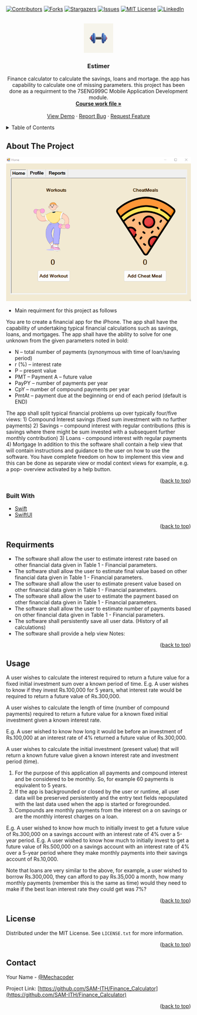 <div id="top"></div>

[![Contributors][contributors-shield]][contributors-url]
[![Forks][forks-shield]][forks-url]
[![Stargazers][stars-shield]][stars-url]
[![Issues][issues-shield]][issues-url]
[![MIT License][license-shield]][license-url]
[![LinkedIn][linkedin-shield]][linkedin-url]



<!-- PROJECT LOGO -->
<br />
<div align="center">
  <a href="https://github.com/SAM-ITH/Finance_Calculator">
    <img src="images/logo.png" alt="Logo" width="80" height="80">
  </a>

<h3 align="center">Estimer</h3>

  <p align="center">
    Finance calculator to calculate the savings, loans and mortage. the app has capability to calculate one of missing parameters. this project has been done as a requirment to the 7SENG999C Mobile Application Development module.
    <br />
    <a href="https://github.com/SAM-ITH/Finance_Calculator"><strong>Course work file »</strong></a>
    <br />
    <br />
    <a href="https://github.com/SAM-ITH/Finance_Calculator">View Demo</a>
    ·
    <a href="https://github.com/SAM-ITH/Finance_Calculator/issues">Report Bug</a>
    ·
    <a href="https://github.com/SAM-ITH/Finance_Calculator/issues">Request Feature</a>
  </p>
</div>



<!-- TABLE OF CONTENTS -->
<details>
  <summary>Table of Contents</summary>
  <ol>
    <li>
      <a href="#about-the-project">About The Project</a>
      <ul>
        <li><a href="#built-with">Built With</a></li>
      </ul>
    </li>
    <li>
      <a href="#getting-started">Requirments</a>
    </li>
    <li><a href="#usage">Usage</a></li>
    <li><a href="#license">License</a></li>
    <li><a href="#contact">Contact</a></li>
  </ol>
</details>



<!-- ABOUT THE PROJECT -->
## About The Project

![Product Name Screen Shot][product-screenshot]

- Main requirment for this project as follows 

You are to create a financial app for the iPhone. The app shall have the capability of undertaking typical financial calculations such as savings, loans, and mortgages. The app shall have the ability to solve for one unknown from the given parameters noted in bold:

- N – total number of payments (synonymous with time of loan/saving period)
- r (%) – interest rate
- P – present value
- PMT – Payment A – future value
- PayPY – number of payments per year
- CpY – number of compound payments per year
- PmtAt – payment due at the beginning or end of each period (default is END)

The app shall split typical financial problems up over typically four/five views: 1) Compound Interest savings (fixed sum investment with no further payments)
2) Savings – compound interest with regular contributions (this is savings where there might be sum invested with a subsequent further monthly contribution)
3) Loans - compound interest with regular payments 4) Mortgage
In addition to this the software shall contain a help view that will contain instructions and guidance to the user on how to use the software. You have complete freedom on how to implement this view and this can be done as separate view or modal context views for example, e.g. a pop- overview activated by a help button.


<p align="right">(<a href="#top">back to top</a>)</p>



### Built With

* [Swift](https://www.swift.org)
* [SwiftUI](https://developer.apple.com/xcode/swiftui/)


<p align="right">(<a href="#top">back to top</a>)</p>



<!-- GETTING STARTED -->
## Requirments

- The software shall allow the user to estimate interest rate based on other financial data given in Table 1 - Financial parameters.
- The software shall allow the user to estimate final value based on other financial data given in Table 1 - Financial parameters.
- The software shall allow the user to estimate present value based on other financial data given in Table 1 - Financial parameters.
- The software shall allow the user to estimate the payment based on other financial data given in Table 1 - Financial parameters.
- The software shall allow the user to estimate number of payments based on other financial data given in Table 1 - Financial parameters.
- The software shall persistently save all user data. (History of all calculations)
- The software shall provide a help view Notes:

<p align="right">(<a href="#top">back to top</a>)</p>

<!-- USAGE EXAMPLES -->
## Usage

A user wishes to calculate the interest required to return a future value for a fixed initial investment sum over a known period of time. E.g. A user wishes to know if they invest Rs.100,000 for 5 years, what interest rate would be required to return a future value of Rs.300,000.

A user wishes to calculate the length of time (number of compound payments) required to return a future value for a known fixed initial investment given a known interest rate.

E.g. A user wished to know how long it would be before an investment of Rs.100,000 at an interest rate of 4% returned a future value of Rs.300,000.

A user wishes to calculate the initial investment (present value) that will return a known future value given a known interest rate and investment period (time).

1. For the purpose of this application all payments and compound interest and be considered to be monthly. So, for example 60 payments is equivalent to 5 years.
2. If the app is backgrounded or closed by the user or runtime, all user data will be preserved persistently and the entry text fields repopulated with the last data used when the app is started or foregrounded.
3. Compounds are monthly payments from the interest on a on savings or are the monthly interest charges on a loan.

E.g. A user wished to know how much to initially invest to get a future value of Rs.300,000 on a savings account with an interest rate of 4% over a 5-year period.
E.g. A user wished to know how much to initially invest to get a future value of Rs.500,000 on a savings account with an interest rate of 4% over a 5-year period where they make monthly payments into their savings account of Rs.10,000.

Note that loans are very similar to the above, for example, a user wished to borrow Rs.300,000, they can afford to pay Rs.35,000 a month, how many
monthly payments (remember this is the same as time) would they need to make if the best loan interest rate they could get was 7%?

<p align="right">(<a href="#top">back to top</a>)</p>


<!-- LICENSE -->
## License

Distributed under the MIT License. See `LICENSE.txt` for more information.

<p align="right">(<a href="#top">back to top</a>)</p>



<!-- CONTACT -->
## Contact

Your Name - [@Mechacoder](https://twitter.com/Mechacoder)

Project Link: [https://github.com/SAM-ITH/Finance_Calculator](https://github.com/SAM-ITH/Finance_Calculator)

<p align="right">(<a href="#top">back to top</a>)</p>



<!-- MARKDOWN LINKS & IMAGES -->
<!-- https://www.markdownguide.org/basic-syntax/#reference-style-links -->
[contributors-shield]: https://img.shields.io/github/contributors/SAM-ITH/Finance_Calculator.svg?style=for-the-badge
[contributors-url]: https://github.com/SAM-ITH/Finance_Calculator/graphs/contributors
[forks-shield]: https://img.shields.io/github/forks/SAM-ITH/Finance_Calculator.svg?style=for-the-badge
[forks-url]: https://github.com/SAM-ITH/Finance_Calculator/network/members
[stars-shield]: https://img.shields.io/github/stars/SAM-ITH/Finance_Calculator.svg?style=for-the-badge
[stars-url]: https://github.com/SAM-ITH/Finance_Calculator/stargazers
[issues-shield]: https://img.shields.io/github/issues/SAM-ITH/Finance_Calculator.svg?style=for-the-badge
[issues-url]: https://github.com/SAM-ITH/Finance_Calculator/issues
[license-shield]: https://img.shields.io/github/license/SAM-ITH/Finance_Calculator.svg?style=for-the-badge
[license-url]: https://github.com/SAM-ITH/Finance_Calculator/blob/master/LICENSE.txt
[linkedin-shield]: https://img.shields.io/badge/-LinkedIn-black.svg?style=for-the-badge&logo=linkedin&colorB=555
[linkedin-url]: https://linkedin.com/in/samithwijesighe
[product-screenshot]: images/screenshot.png

